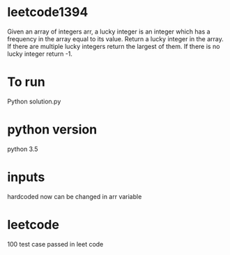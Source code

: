 # leetcode1394
Given an array of integers arr, a lucky integer is an integer which has a frequency in the array equal to its value.  Return a lucky integer in the array. If there are multiple lucky integers return the largest of them. If there is no lucky integer return -1.
# To run
Python solution.py
# python version
python 3.5
# inputs
hardcoded now can be changed in arr variable
# leetcode
100 test case passed in leet code